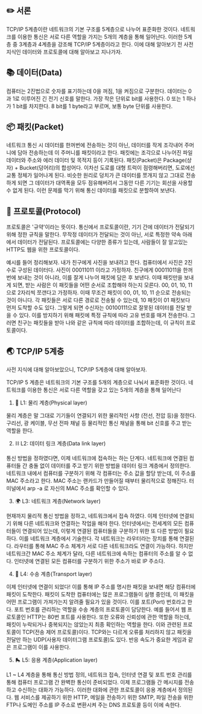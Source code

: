 ## ✏️ 서론

TCP/IP 5계층이란 네트워크의 기본 구조를 5계층으로 나누어 표준화한 것이다. 네트워크를 이용한 통신은 서로 다른 역할을 가지는 5개의 계층을 통해 일어난다. 이러한 5계층 중 3계층과 4계층을 강조해 TCP/IP 5계층이라고 한다. 이에 대해 알아보기 전 사전 지식인 데이터와 프로토콜에 대해 알아보고 지나가자.

## 📚 데이터(Data)
컴퓨터는 2진법으로 숫자를 표기하는데 0을 꺼짐, 1을 켜짐으로 구분한다. 데이터는 0과 1로 이루어진 긴 전기 신호를 말한다. 가장 작은 단위로 bit를 사용한다. 0 또는 1 하나가 1 bit를 차지한다. 8 bit를 1 byte라고 부르며, 보통 byte 단위를 사용한다.


## 📦 패킷(Packet)
네트워크 통신 시 데이터를 한꺼번에 전송하는 것이 아닌, 데이터를 작게 조각내어 주머니에 담아 전송하는데 이 주머니를 패킷이라고 한다. 패킷에는 조각으로 나누어진 파일 데이터와 주소와 에러 데이터 및 목적지 등이 기록된다.
패킷(Packet)은 Package(상자) + Bucket(덩어리)의 합성어다. 이차선 도로를 대형 트럭이 점령해버리면, 도로에선 교통 정체가 일어나게 된다. 비슷한 원리로 덩치가 큰 데이터를 쪼개지 않고 그대로 전송하게 되면 그 데이터가 대역폭을 모두 점유해버려서 그동안 다른 기기는 회선을 사용할 수 없게 된다. 이런 문제를 막기 위해 통신 데이터를 패킷으로 분할하여 보낸다.

## 🤝 프로토콜(Protocol)
프로토콜은 '규약'이라는 뜻이다. 통신에서 프로토콜이란, 기기 간에 데이터가 전달되기 위해 정한 규칙을 말한다. 무작정 데이터가 전달되는 것이 아닌, 서로 특정한 약속 아래에서 데이터가 전달된다. 프로토콜에는 다양한 종류가 있는데, 사람들이 잘 알고있는 HTTP도 웹을 위한 프로토콜이다.

예시를 들어 정리해보자. 내가 친구에게 사진을 보내려고 한다. 컴퓨터에서 사진은 2진수로 구성된 데이터다. 사진이 00011011 이라고 가정하자. 친구에게 00011011을 한꺼번에 보내는 것이 아니라, 이를 잘게 나누어 패킷에 담은 후 보낸다. 이때 패킷만을 보내게 되면, 받는 사람은 이 패킷들을 어떤 순서로 조합해야 하는지 모른다. 00, 01, 10, 11으로 2자리씩 쪼갠다고 가정하자. 이때 무조건 패킷이 00, 01, 10, 11 순으로 전송되는 것이 아니다. 각 패킷들은 서로 다른 경로로 전송될 수 있는데, 10 패킷이 01 패킷보다 먼저 도착할 수도 있다. 그렇게 되면 수신자는 00100111으로 잘못된 데이터를 전달 받을 수 있다. 이를 방지하기 위해 패킷에 특정 규칙에 따라 고유 번호를 매겨 전송한다. 그러면 친구는 패킷들을 받아 나와 같은 규칙에 따라 데이터를 조합하는데, 이 규칙이 프로토콜이다.

## 🌏 TCP/IP 5계층
사전 지식에 대해 알아보았으니, TCP/IP 5계층에 대해 알아보자.

TCP/IP 5 계층은 네트워크의 기본 구조를 5개의 계층으로 나눠서 표준화한 것이다. 네트워크를 이용한 통신은 서로 다른 역할을 갖고 있는 5개의 계층을 통해 일어난다

1. 💪 L1: 물리 계층(Physical layer)

물리 계층은 말 그대로 기기들이 연결되기 위한 물리적인 사항 (전선, 전압 등)을 정한다. 구리선, 광 케이블, 무선 전파 채널 등 물리적인 통신 채널을 통해 bit 신호를 주고 받는 역할을 한다.


2. ⛓ L2: 데이터 링크 계층(Data link layer)

통신 방법을 정하였다면, 이제 네트워크에 접속하는 하는 단계다. 네트워크에 연결된 컴퓨터들 간 충돌 없이 데이터를 주고 받기 위한 방법을 데이터 링크 계층에서 정의한다. 네트워크 내에서 컴퓨터를 구분하기 위해 각 컴퓨터는 주소 값을 할당 받는데, 이 주소를 MAC 주소라고 한다. MAC 주소는 랜카드가 만들어질 때부터 물리적으로 정해진다.
터미널에서 arp -a 로 자신의 MAC 주소를 확인할 수 있다.

3. 🌍 L3: 네트워크 계층(Network layer)

현재까지 물리적 통신 방법을 정하고, 네트워크에서 접속 하였다. 이제 인터넷에 연결되기 위해 다른 네트워크와 연결하는 작업을 해야 한다. 인터넷에서는 전세계의 모든 컴퓨터들이 연결되어 있는데, 이렇게 연결된 컴퓨터들을 구분하기 위한 또 다른 방법이 필요하다. 이를 네트워크 계층에서 기술한다.
각 네트워크는 라우터라는 장치를 통해 연결된다. 라우터를 통해 MAC 주소 체계가 서로 다른 네트워크라도 연결이 가능하다. 하지만 네트워크간 MAC 주소 체계가 달라, 다른 네트워크에 속하는 컴퓨터의 주소를 알 수 없다. 인터넷에 연결된 모든 컴퓨터를 구분하기 위한 주소가 바로 IP 주소다.

4. 📩 L4: 수송 계층(Transport layer)

이제 인터넷에 연결이 되었다! 이를 통해 IP 주소를 명시한 패킷을 보내면 해당 컴퓨터에 패킷이 도착한다. 패킷이 도착한 컴퓨터에는 많은 프로그램들이 실행 중인데, 이 패킷을 어떤 프로그램이 가져가는지 알려줄 필요가 있을 것이다. 이를 포트(Port) 번호라고 한다. 포트 번호를 관리하는 역할을 수송 계층의 프로토콜이 담당한다. 예를 들어서 웹 프로토콜인 HTTP는 80번 포트를 사용한다.
또한 오류와 신뢰성에 관한 역할을 하는데, 패킷이 누락되거나 중복되지는 않았는지 최종 확인하는 역할을 한다. 이와 관련된 프로토콜이 TCP(전송 제어 프로토콜)이다. TCP와는 다르게 오류를 처리하지 않고 패킷을 전달만 하는 UDP(사용자 데이터그램 프로토콜)도 있다. 반응 속도가 중요한 게임과 같은 프로그램이 이를 사용한다.

5. 🛼 L5: 응용 계층(Application layer)

L1 ~ L4 계층을 통해 통신 방법 정의, 네트워크 접속, 인터넷 연결 및 포트 번호 관리를 통해 컴퓨터 프로그램 간 완벽한 통신이 준비되었다. 이제 프로그램들 간 메시지를 전송하고 수신하는 대화가 가능하다. 이러한 대화에 관한 프로토콜이 응용 계층에서 정의된다. 웹 서비스를 제공하기 위한 HTTP, 메일을 전송하기 위한 SMTP, 파일 전송을 위한 FTP나 도메인 주소를 IP 주소로 변환시켜 주는 DNS 프로토콜 등이 이에 속한다.
